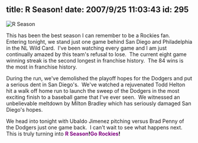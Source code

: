 title: R Season!
date: 2007/9/25 11:03:43
id: 295
---
![R Season](/journal_images/RSeason-journal.jpg)

This has been the best season I can remember to be a Rockies fan.  Entering tonight, we stand just one game behind San Diego and Philadelphia in the NL Wild Card.  I've been watching every game and I am just continually amazed by this team's refusal to lose.  The current eight game winning streak is the second longest in franchise history.  The 84 wins is the most in franchise history. 

During the run, we've demolished the playoff hopes for the Dodgers and put a serious dent in San Diego's.  We've watched a rejuvenated Todd Helton hit a walk off home run to launch the sweep of the Dodgers in the most exciting finish to a baseball game that I've ever seen.  We witnessed an unbelievable meltdown by Milton Bradley which has seriously damaged San Diego's hopes. 

We head into tonight with Ubaldo Jimenez pitching versus Brad Penny of the Dodgers just one game back.  I can't wait to see what happens next.  This is truly turning into <font color="#800080">**R Season<font color="#000000">!**<font color="#800080">**Go Rockies<font color="#000000">!**